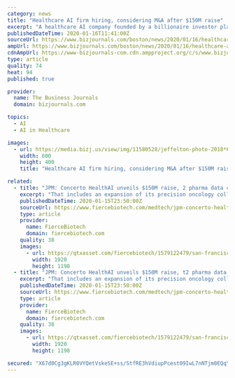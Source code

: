 ```yaml
---
category: news
title: "Healthcare AI firm hiring, considering M&A after $150M raise"
excerpt: "A healthcare AI company founded by a billionaire investor plans to substantially grow its team and potentially make some acquisitions after raising $150 million."
publishedDateTime: 2020-01-16T11:41:00Z
sourceUrl: https://www.bizjournals.com/boston/news/2020/01/16/healthcare-ai-firm-hiring-considering-m-a-after.html
ampUrl: https://www.bizjournals.com/boston/news/2020/01/16/healthcare-ai-firm-hiring-considering-m-a-after.amp.html
cdnAmpUrl: https://www-bizjournals-com.cdn.ampproject.org/c/s/www.bizjournals.com/boston/news/2020/01/16/healthcare-ai-firm-hiring-considering-m-a-after.amp.html
type: article
quality: 74
heat: 94
published: true

provider:
  name: The Business Journals
  domain: bizjournals.com

topics:
  - AI
  - AI in Healthcare

images:
  - url: https://media.bizj.us/view/img/11580528/jeffelton-photo-2018*600xx2832-1892-0-905.jpg
    width: 600
    height: 400
    title: "Healthcare AI firm hiring, considering M&A after $150M raise"

related:
  - title: "JPM: Concerto HealthAI unveils $150M raise, 2 pharma data collaborations"
    excerpt: "That includes an expansion of its precision oncology collaboration with Pfizer to renal cell carcinoma and prostate cancer as well as a new, multi-disease artificial intelligence project with Johnson & Johnson ... as well as its expansions into additional therapy areas and commercial patient solutions, the company said."
    publishedDateTime: 2020-01-15T23:50:00Z
    sourceUrl: https://www.fiercebiotech.com/medtech/jpm-concerto-healthai-unveils-150m-raise-two-pharma-data-collaborations
    type: article
    provider:
      name: FierceBiotech
      domain: fiercebiotech.com
    quality: 38
    images:
      - url: https://qtxasset.com/fiercebiotech/1579122479/san-francisco-1633202_1920.jpg/san-francisco-1633202_1920.jpg?DgxZJ_3OSlnQJKZaaX_Uhbe6PzGtfKX_
        width: 1920
        height: 1198
  - title: "JPM: Concerto HealthAI unveils $150M raise, t2 pharma data collaborations"
    excerpt: "That includes an expansion of its precision oncology collaboration with Pfizer to renal cell carcinoma and prostate cancer as well as a new, multi-disease artificial intelligence project ... expansions into additional therapy areas and commercial patient ..."
    publishedDateTime: 2020-01-15T23:50:00Z
    sourceUrl: https://www.fiercebiotech.com/medtech/jpm-concerto-healthai-unveils-150m-raise-two-pharma-data-collaborations
    type: article
    provider:
      name: FierceBiotech
      domain: fiercebiotech.com
    quality: 38
    images:
      - url: https://qtxasset.com/fiercebiotech/1579122479/san-francisco-1633202_1920.jpg/san-francisco-1633202_1920.jpg?DgxZJ_3OSlnQJKZaaX_Uhbe6PzGtfKX_
        width: 1920
        height: 1198

secured: "X67d0Cg3gKLR0VYQetVskeSE+ss/StfRE3hVdiupPcest09IwL7nNTjm0EQqYZbB4N5Mhv8f0+X8WJIvX7DX0ntNLRFnhtVhhqsy2cSB7UjuzR8rNFeIByko8Hm3N7N0Cpqdy7izhrulJI8eZMAapKeMSC1Yuj4OV+kHYMvHAm29ma66BmkH7A18LG0Va3kx+kBOhOJa6OPIJlH8YRXnt5gv3KW01x5ptYh4vUiHIG7Aljaq7WR57h+e/kIcxlYrHjxLcJubq+ROZNQwR6owPJDx2k+ymtmV0I3tUNCMK/55Ej/qSb6/zjaMZpOn/5V+nyt5v0olrnfI05giveAjGa/mmDPgh3YAdVJKfGD8U8pm/xGnUXpYXKRof0F3+DgEqUiCjww+hLPkUKCH0lyGull7LSNt1HK9go66DmNNQgGCok4QQfj6oXjj3MxU0agOELZ0e/PrPkxbFTJTJdfNmA==;vXZIGSW7RT7nHA0FpjJ5jA=="
---
```


